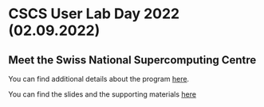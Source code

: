 # CSCS User Lab Day 2022 (02.09.2022)

## Meet the Swiss National Supercomputing Centre

You can find additional details about the program 
[here](https://www.cscs.ch/events/upcoming-events/event-detail/cscs-user-lab-day-meet-the-swiss-national-supercomputing-centre-3/).

You can find the slides and the supporting materials [here](https://github.com/eth-cscs/UserLabDay/tree/master/2022)
